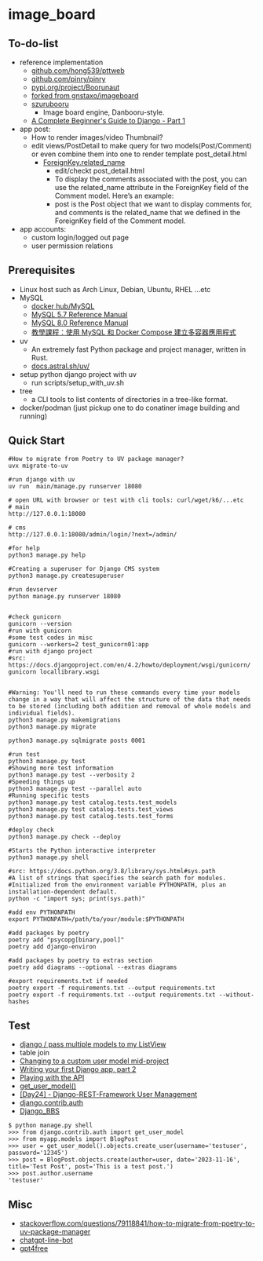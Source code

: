 # image_board

## To-do-list

* reference implementation
    * [github.com/hong539/pttweb](https://github.com/hong539/pttweb)
    * [github.com/pinry/pinry](https://github.com/pinry/pinry)
    * [pypi.org/project/Boorunaut](https://pypi.org/project/Boorunaut/)
    * [forked from gnstaxo/imageboard](https://github.com/hong539/imageboard)
    * [szurubooru](https://github.com/rr-/szurubooru)
        * Image board engine, Danbooru-style.
    * [A Complete Beginner's Guide to Django - Part 1](https://simpleisbetterthancomplex.com/series/2017/09/04/a-complete-beginners-guide-to-django-part-1.html)
* app post:
    * How to render images/video Thumbnail?
    * edit views/PostDetail to make query for two models(Post/Comment) or even combine them into one to render template post_detail.html
        * [ForeignKey.related_name](https://docs.djangoproject.com/en/4.2/ref/models/fields/#django.db.models.ForeignKey.related_name)
            * edit/checkt post_detail.html
            * To display the comments associated with the post, you can use the related_name attribute in the ForeignKey field of the Comment model. Here’s an example:
            * post is the Post object that we want to display comments for, and comments is the related_name that we defined in the ForeignKey field of the Comment model.
* app accounts:
    * custom login/logged out page
    * user permission relations

## Prerequisites

* Linux host such as Arch Linux, Debian, Ubuntu, RHEL ...etc
* MySQL
    * [docker hub/MySQL](https://hub.docker.com/_/mysql)
    * [MySQL 5.7 Reference Manual](https://dev.mysql.com/doc/refman/5.7/en/)
    * [MySQL 8.0 Reference Manual](https://dev.mysql.com/doc/refman/8.0/en/)
    * [教學課程：使用 MySQL 和 Docker Compose 建立多容器應用程式](https://learn.microsoft.com/zh-tw/visualstudio/docker/tutorials/tutorial-multi-container-app-mysql)
* uv
    * An extremely fast Python package and project manager, written in Rust.
    * [docs.astral.sh/uv/](https://docs.astral.sh/uv/)
* setup python django project with uv
    * run scripts/setup_with_uv.sh
* tree
    * a CLI tools to list contents of directories in a tree-like format.
* docker/podman (just pickup one to do conatiner image building and running)

## Quick Start

```shell
#How to migrate from Poetry to UV package manager?
uvx migrate-to-uv

#run django with uv
uv run  main/manage.py runserver 18080

# open URL with browser or test with cli tools: curl/wget/k6/...etc
# main
http://127.0.0.1:18080

# cms
http://127.0.0.1:18080/admin/login/?next=/admin/

#for help
python3 manage.py help

#Creating a superuser for Django CMS system
python3 manage.py createsuperuser

#run devserver
python manage.py runserver 18080


#check gunicorn
gunicorn --version
#run with gunicorn
#some test codes in misc
gunicorn --workers=2 test_gunicorn01:app
#run with django project
#src: https://docs.djangoproject.com/en/4.2/howto/deployment/wsgi/gunicorn/
gunicorn locallibrary.wsgi


#Warning: You'll need to run these commands every time your models change in a way that will affect the structure of the data that needs to be stored (including both addition and removal of whole models and individual fields).
python3 manage.py makemigrations
python3 manage.py migrate

python3 manage.py sqlmigrate posts 0001

#run test
python3 manage.py test
#Showing more test information
python3 manage.py test --verbosity 2
#Speeding things up
python3 manage.py test --parallel auto
#Running specific tests
python3 manage.py test catalog.tests.test_models
python3 manage.py test catalog.tests.test_views
python3 manage.py test catalog.tests.test_forms

#deploy check
python3 manage.py check --deploy

#Starts the Python interactive interpreter
python3 manage.py shell

#src: https://docs.python.org/3.8/library/sys.html#sys.path
#A list of strings that specifies the search path for modules. 
#Initialized from the environment variable PYTHONPATH, plus an installation-dependent default.
python -c "import sys; print(sys.path)"

#add env PYTHONPATH
export PYTHONPATH=/path/to/your/module:$PYTHONPATH

#add packages by poetry
poetry add "psycopg[binary,pool]"
poetry add django-environ

#add packages by poetry to extras section
poetry add diagrams --optional --extras diagrams

#export requirements.txt if needed
poetry export -f requirements.txt --output requirements.txt
poetry export -f requirements.txt --output requirements.txt --without-hashes
```

## Test

* [django / pass multiple models to my ListView](https://stackoverflow.com/questions/67223248/django-pass-multiple-models-to-my-listview)
* table join
* [Changing to a custom user model mid-project](https://docs.djangoproject.com/en/4.2/topics/auth/customizing/#changing-to-a-custom-user-model-mid-project)
* [Writing your first Django app, part 2](https://docs.djangoproject.com/en/4.2/intro/tutorial02/)
* [Playing with the API](https://docs.djangoproject.com/en/4.2/intro/tutorial02/#playing-with-the-api)
* [get_user_model()](https://docs.djangoproject.com/en/4.2/topics/auth/customizing/#django.contrib.auth.get_user_model)
* [[Day24] - Django-REST-Framework User Management](https://ithelp.ithome.com.tw/articles/10278976)
* [django.contrib.auth](https://docs.djangoproject.com/en/4.2/ref/contrib/auth/)
* [Django_BBS](https://github.com/devbruce/Django_BBS)

```shell
$ python manage.py shell
>>> from django.contrib.auth import get_user_model
>>> from myapp.models import BlogPost
>>> user = get_user_model().objects.create_user(username='testuser', password='12345')
>>> post = BlogPost.objects.create(author=user, date='2023-11-16', title='Test Post', post='This is a test post.')
>>> post.author.username
'testuser'
```

## Misc

* [stackoverflow.com/questions/79118841/how-to-migrate-from-poetry-to-uv-package-manager](https://stackoverflow.com/questions/79118841/how-to-migrate-from-poetry-to-uv-package-manager)
* [chatgpt-line-bot](https://github.com/Lin-jun-xiang/chatgpt-line-bot)
* [gpt4free](https://github.com/xtekky/gpt4free)